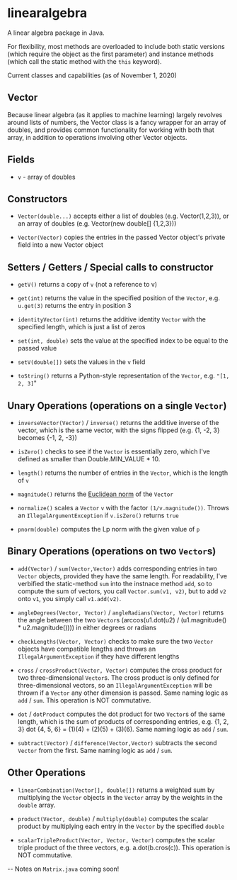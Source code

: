 # linearalgebra
A linear algebra package in Java.

For flexibility, most methods are overloaded to include both static versions (which require the object as the first parameter) and instance methods (which call the static method with the `this` keyword).

Current classes and capabilities (as of November 1, 2020)

Vector
------
Because linear algebra (as it applies to machine learning) largely revolves around lists of numbers, the Vector class is a fancy wrapper for an array of doubles, and provides common functionality for working with both that array, in addition to operations involving other Vector objects.

## Fields

* `v` - array of doubles

## Constructors

* `Vector(double...)` accepts either a list of doubles (e.g. Vector(1,2,3)), or an array of doubles (e.g. Vector(new double[] {1,2,3}))

* `Vector(Vector)` copies the entries in the passed Vector object's private field into a new Vector object

## Setters / Getters / Special calls to constructor

* `getV()` returns a copy of `v` (not a reference to v)

* `get(int)` returns the value in the specified position of the `Vector`, e.g. `u.get(3)` returns the entry in position 3

* `identityVector(int)` returns the additive identity `Vector` with the specified length, which is just a list of zeros

* `set(int, double)` sets the value at the specified index to be equal to the passed value

* `setV(double[])` sets the values in the `v` field

* `toString()` returns a Python-style representation of the `Vector`, e.g. `"[1, 2, 3]`"

## Unary Operations (operations on a single `Vector`)

* `inverseVector(Vector)` / `inverse()` returns the additive inverse of the vector, which is the same vector, with the signs flipped (e.g. {1, -2, 3} becomes {-1, 2, -3})

* `isZero()` checks to see if the `Vector` is essentially zero, which I've defined as smaller than Double.MIN_VALUE * 10.

* `length()` returns the number of entries in the `Vector`, which is the length of `v`

* `magnitude()` returns the <a href="https://en.wikipedia.org/wiki/Euclidean_space#Euclidean_norm">Euclidean norm</a> of the `Vector`

* `normalize()` scales a `Vector` `v` with the factor `(1/v.magnitude())`. Throws an `IllegalArgumentException` if `v.isZero()` returns `true`

* `pnorm(double)` computes the Lp norm with the given value of `p`

## Binary Operations (operations on two `Vector`s)

* `add(Vector)` / `sum(Vector,Vector)` adds corresponding entries in two `Vector` objects, provided they have the same length. For readability, I've verbified the static-method `sum` into the instnace method `add`, so to compute the sum of vectors, you call `Vector.sum(v1, v2)`, but to add `v2` onto `v1`, you simply call `v1.add(v2)`.

* `angleDegrees(Vector, Vector)` / `angleRadians(Vector, Vector)` returns the angle between the two `Vector`s (arccos(u1.dot(u2) / (u1.magnitude() * u2.magnitude()))) in either degrees or radians

* `checkLengths(Vector, Vector)` checks to make sure the two `Vector` objects have compatible lengths and throws an `IllegalArgumentException` if they have different lengths

* `cross` / `crossProduct(Vector, Vector)` computes the cross product for two three-dimensional `Vector`s. The cross product is only defined for three-dimensional vectors, so an `IllegalArgumentException` will be thrown if a `Vector` any other dimension is passed. Same naming logic as `add` / `sum`. This operation is NOT commutative.

* `dot` / `dotProduct` computes the dot product for two `Vector`s of the same length, which is the sum of products of corresponding entries, e.g. {1, 2, 3} dot {4, 5, 6} = (1)(4) + (2)(5) + (3)(6). Same naming logic as `add` / `sum`.

* `subtract(Vector)` / `difference(Vector,Vector)` subtracts the second `Vector` from the first. Same naming logic as `add` / `sum`.

## Other Operations

* `linearCombination(Vector[], double[])` returns a weighted sum by multiplying the `Vector` objects in the `Vector` array by the weights in the `double` array.

* `product(Vector, double)` / `multiply(double)` computes the scalar product by multiplying each entry in the `Vector` by the specified `double`

* `scalarTripleProduct(Vector, Vector, Vector)` computes the scalar triple product of the three vectors, e.g. a.dot(b.cros(c)). This operation is NOT commutative.

-- Notes on `Matrix.java` coming soon!
